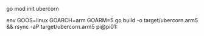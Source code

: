 go mod init ubercorn

env GOOS=linux GOARCH=arm GOARM=5 go build -o target/ubercorn.arm5 && rsync -aP target/ubercorn.arm5 pi@pi01: